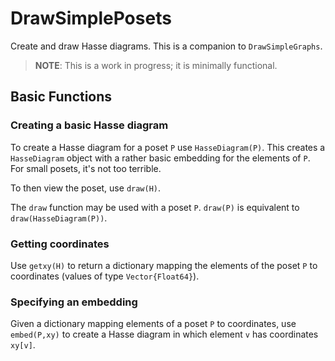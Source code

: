 # DrawSimplePosets
Create and draw Hasse diagrams. This is a companion to `DrawSimpleGraphs`.

> **NOTE**: This is a work in progress; it is minimally functional.


## Basic Functions


### Creating a basic Hasse diagram

To create a Hasse diagram for a poset `P` use `HasseDiagram(P)`. This 
creates a `HasseDiagram` object with a rather basic embedding for the 
elements of `P`. For small posets, it's not too terrible.

To then view the poset, use `draw(H)`. 

The `draw` function may be used with a poset `P`. 
`draw(P)` is equivalent to `draw(HasseDiagram(P))`.

### Getting coordinates

Use `getxy(H)` to return a dictionary mapping the elements of the poset `P` 
to coordinates (values of type `Vector{Float64}`).

### Specifying an embedding

Given a dictionary mapping elements of a poset `P` to coordinates, use
`embed(P,xy)` to create a Hasse diagram in which element `v` has coordinates
`xy[v]`.
